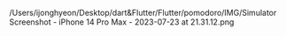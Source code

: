 /Users/ijonghyeon/Desktop/dart&Flutter/Flutter/pomodoro/IMG/Simulator Screenshot - iPhone 14 Pro Max - 2023-07-23 at 21.31.12.png